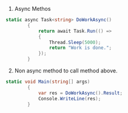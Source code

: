 1. Async Methos
```cs
static async Task<string> DoWorkAsync()
        {
            return await Task.Run(() =>
            {
                Thread.Sleep(5000);
                return "Work is done.";
            });
        }
```
2. Non async method to call method above.
```cs
static void Main(string[] args)
        {
            var res = DoWorkAsync().Result;
            Console.WriteLine(res);
        }
```
